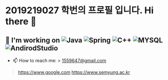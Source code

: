 # 2019219027 학번의 프로필 입니다. Hi there 👋

## 🔭 I'm working on <img alt="Java" src= "https://img.shields.io/badge/-Java-red"/>  <img alt="Spring" src=https://img.shields.io/badge/-spring-orange/>  <img alt="C++" src=https://img.shields.io/badge/-c%2B%2B-%233CBDB1>  <img alt="MYSQL" src=https://img.shields.io/badge/-MYSQL-%23A8B9CC/>  <img alt="AndirodStudio" src=https://img.shields.io/badge/-AndroidStudio-%233DDC84/>


- 📫 How to reach me: > 1559647@gmail.com
> https://www.google.com
> https://www.semyung.ac.kr

